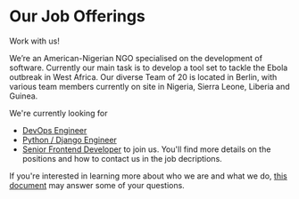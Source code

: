 Our Job Offerings
====

Work with us!

We’re an American-Nigerian NGO specialised on the development of software. Currently our main task is to develop a tool set to tackle the Ebola outbreak in West Africa. Our diverse Team of 20 is located in Berlin, with various team members currently on site in Nigeria, Sierra Leone, Liberia and Guinea.

We're currently looking for 
- [DevOps Engineer](https://github.com/eHealthAfrica/jobs/blob/master/devops-engineer.md)
- [Python / Django Engineer](https://github.com/eHealthAfrica/jobs/blob/master/python-django-developer.md)
- [Senior Frontend Developer](https://github.com/eHealthAfrica/jobs/blob/master/senior-frontend-developer.md)
to join us. You'll find more details on the positions and how to contact us in the job decriptions.

If you're interested in learning more about who we are and what we do, [this document](https://github.com/eHealthAfrica/jobs/blob/master/what-we-do.md) may answer some of your questions.

